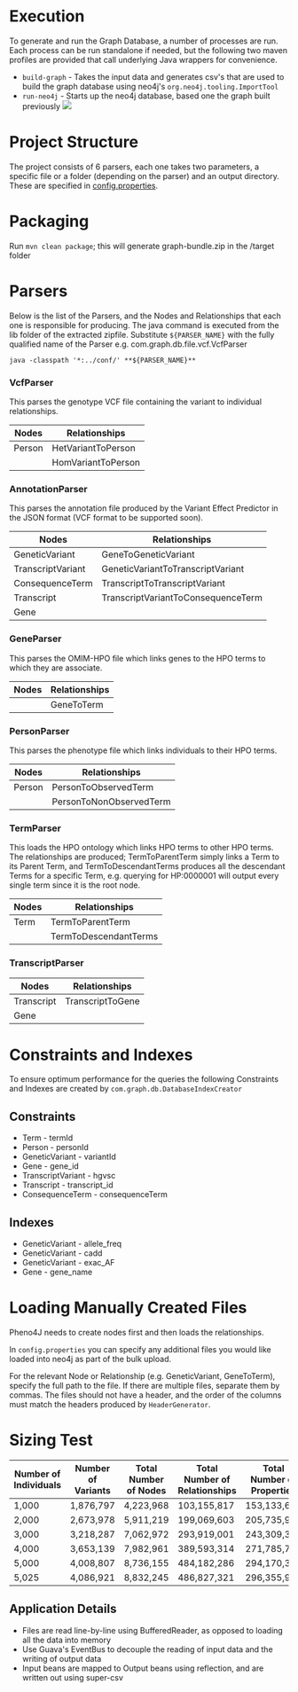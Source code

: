 
<!--
# Data Model #
![](https://github.com/phenopolis/pheno4j/blob/master/docs/schema%20diagram.png)
-->

# Execution #
To generate and run the Graph Database, a number of processes are run. Each process can be run standalone if needed, but the following two maven profiles are provided that call underlying Java wrappers for convenience.
- `build-graph` - Takes the input data and generates csv's that are used to build the graph database using neo4j's `org.neo4j.tooling.ImportTool`
- `run-neo4j` - Starts up the neo4j database, based one the graph built previously
![](https://github.com/sajid-mughal/pheno4j/blob/master/docs/class%20overview.png?raw=true)

# Project Structure
The project consists of 6 parsers, each one takes two parameters, a specific file or a folder (depending on the parser) and an output directory. These are specified in [config.properties](https://github.com/phenopolis/pheno4j/blob/master/src/main/resources/config.properties).

# Packaging
Run `mvn clean package`; this will generate graph-bundle.zip in the /target folder
# Parsers
Below is the list of the Parsers, and the Nodes and Relationships that each one is responsible for producing. 
The java command is executed from the lib folder of the extracted zipfile. Substitute `${PARSER_NAME}` with the fully qualified name of the Parser e.g. com.graph.db.file.vcf.VcfParser
```
java -classpath '*:../conf/' **${PARSER_NAME}**
```
### VcfParser ###
This parses the genotype VCF file containing the variant to individual relationships.

| Nodes | Relationships |
| --- | --- |
| Person  | HetVariantToPerson |
| | HomVariantToPerson |

### AnnotationParser ###
This parses the annotation file produced by the Variant Effect Predictor in the JSON format (VCF format to be supported soon).

| Nodes | Relationships |
| --- | --- |
| GeneticVariant | GeneToGeneticVariant |
| TranscriptVariant | GeneticVariantToTranscriptVariant |
| ConsequenceTerm | TranscriptToTranscriptVariant |
| Transcript | TranscriptVariantToConsequenceTerm |
| Gene | |

### GeneParser ###
This parses the OMIM-HPO file which links genes to the HPO terms to which they are associate.

| Nodes | Relationships |
| --- | --- |
| | GeneToTerm |

### PersonParser ###
This parses the phenotype file which links individuals to their HPO terms.

| Nodes | Relationships |
| --- | --- |
| Person | PersonToObservedTerm |
|  | PersonToNonObservedTerm |

### TermParser ###
This loads the HPO ontology which links HPO terms to other HPO terms. The relationships are produced; TermToParentTerm simply links a Term to its Parent Term, and TermToDescendantTerms produces all the descendant Terms for a specific Term, e.g. querying for HP:0000001 will output every single term since it is the root node.
   
| Nodes | Relationships |
| --- | --- |
| Term | TermToParentTerm |
|  | TermToDescendantTerms |

### TranscriptParser ###

| Nodes | Relationships |
| --- | --- |
| Transcript | TranscriptToGene |
| Gene | |

# Constraints and Indexes #
To ensure optimum performance for the queries the following Constraints and Indexes are created by `com.graph.db.DatabaseIndexCreator`
## Constraints
- Term - termId
- Person - personId
- GeneticVariant - variantId
- Gene - gene_id
- TranscriptVariant - hgvsc
- Transcript - transcript_id
- ConsequenceTerm - consequenceTerm

## Indexes
- GeneticVariant - allele_freq
- GeneticVariant - cadd
- GeneticVariant - exac_AF
- Gene - gene_name

# Loading Manually Created Files #

Pheno4J needs to create nodes first and then loads the relationships.

In `config.properties` you can specify any additional files you would like loaded into neo4j as part of the bulk upload. 

For the relevant Node or Relationship (e.g. GeneticVariant, GeneToTerm), specify the full path to the file. If there are multiple files, separate them by commas. The files should not have a header, and the order of the columns must match the headers produced by `HeaderGenerator`.

# Sizing Test

| Number of Individuals | Number of Variants | Total Number of Nodes | Total Number of Relationships | Total Number of Properties | Database Size (MB) |
| --- | --- | --- | --- | --- | --- |
| 1,000 | 1,876,797 | 4,223,968 | 103,155,817 | 153,133,671 | 5,901 |
| 2,000 | 2,673,978 | 5,911,219 | 199,069,603 | 205,735,931 | 9,897 |
| 3,000 | 3,218,287 | 7,062,972 | 293,919,001 | 243,309,397 | 13,613 |
| 4,000 | 3,653,139 | 7,982,961 | 389,593,314 | 271,785,796 | 17,205 |
| 5,000 | 4,008,807 | 8,736,155 | 484,182,286 | 294,170,309 | 20,653 |
| 5,025 | 4,086,921 | 8,832,245 | 486,827,321 | 296,355,931 | 20,781 |


## Application Details
* Files are read line-by-line using BufferedReader, as opposed to loading all the data into memory
* Use Guava's EventBus to decouple the reading of input data and the writing of output data
* Input beans are mapped to Output beans using reflection, and are written out using super-csv


